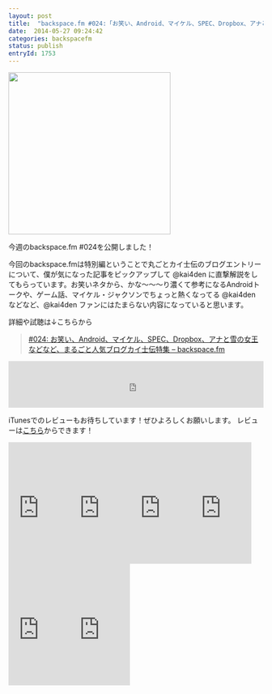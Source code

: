 ```yaml
---
layout: post
title:  "backspace.fm #024:「お笑い、Android、マイケル、SPEC、Dropbox、アナと雪の女王などなど、まるごと人気ブログカイ士伝特集」を公開しました"
date:  2014-05-27 09:24:42
categories: backspacefm
status: publish
entryId: 1753
---
```

<img src='http://farm8.staticflickr.com/7360/12921002865_35bffd8859_c.jpg' width='320px'>

今週のbackspace.fm #024を公開しました！

今回のbackspace.fmは特別編ということで丸ごとカイ士伝のブログエントリーについて、僕が気になった記事をピックアップして @kai4den に直撃解説をしてもらっています。お笑いネタから、かな〜〜〜り濃くて参考になるAndroidトークや、ゲーム話、マイケル・ジャクソンでちょっと熱くなってる @kai4den などなど、@kai4den ファンにはたまらない内容になっていると思います。

詳細や試聴は↓こちらから

> [#024: お笑い、Android、マイケル、SPEC、Dropbox、アナと雪の女王などなど、まるごと人気ブログカイ士伝特集 – backspace.fm](http://backspace.fm/episode/024/)

<iframe src="http://backspace.fm/subscribes.html" width="100%" height="92" scrolling="no" frameborder="0"></iframe>

iTunesでのレビューもお待ちしています！ぜひよろしくお願いします。
レビューは[こちら](https://itunes.apple.com/jp/podcast/backspace.fm/id830709730)からできます！

<iframe src="http://rcm-fe.amazon-adsystem.com/e/cm?lt1=_blank&bc1=000000&IS2=1&bg1=FFFFFF&fc1=000000&lc1=0000FF&t=driftking-22&o=9&p=8&l=as4&m=amazon&f=ifr&ref=ss_til&asins=B00JEJP5DA" style="width:120px;height:240px;" scrolling="no" marginwidth="0" marginheight="0" frameborder="0"></iframe><iframe src="http://rcm-fe.amazon-adsystem.com/e/cm?lt1=_blank&bc1=000000&IS2=1&bg1=FFFFFF&fc1=000000&lc1=0000FF&t=driftking-22&o=9&p=8&l=as4&m=amazon&f=ifr&ref=ss_til&asins=B00DNV8W6M" style="width:120px;height:240px;" scrolling="no" marginwidth="0" marginheight="0" frameborder="0"></iframe><iframe src="http://rcm-fe.amazon-adsystem.com/e/cm?lt1=_blank&bc1=000000&IS2=1&bg1=FFFFFF&fc1=000000&lc1=0000FF&t=driftking-22&o=9&p=8&l=as4&m=amazon&f=ifr&ref=ss_til&asins=B008D74V6Q" style="width:120px;height:240px;" scrolling="no" marginwidth="0" marginheight="0" frameborder="0"></iframe><iframe src="http://rcm-fe.amazon-adsystem.com/e/cm?lt1=_blank&bc1=000000&IS2=1&bg1=FFFFFF&fc1=000000&lc1=0000FF&t=driftking-22&o=9&p=8&l=as4&m=amazon&f=ifr&ref=ss_til&asins=B00B42H006" style="width:120px;height:240px;" scrolling="no" marginwidth="0" marginheight="0" frameborder="0"></iframe><iframe src="http://rcm-fe.amazon-adsystem.com/e/cm?lt1=_blank&bc1=000000&IS2=1&bg1=FFFFFF&fc1=000000&lc1=0000FF&t=driftking-22&o=9&p=8&l=as4&m=amazon&f=ifr&ref=ss_til&asins=B00JYSCL6A" style="width:120px;height:240px;" scrolling="no" marginwidth="0" marginheight="0" frameborder="0"></iframe><iframe src="http://rcm-fe.amazon-adsystem.com/e/cm?lt1=_blank&bc1=000000&IS2=1&bg1=FFFFFF&fc1=000000&lc1=0000FF&t=driftking-22&o=9&p=8&l=as4&m=amazon&f=ifr&ref=ss_til&asins=B00JYSCL5G" style="width:120px;height:240px;" scrolling="no" marginwidth="0" marginheight="0" frameborder="0"></iframe>



